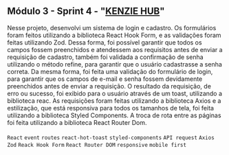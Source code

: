 ## Módulo 3 - Sprint 4 - "[KENZIE HUB](https://m3-react-entrega-kenzie-hub-marcosbrito.vercel.app/)"

Nesse projeto, desenvolvi um sistema de login e cadastro. Os formulários foram feitos utilizando a biblioteca React Hook Form,
e as validações foram feitas utilizando Zod. Dessa forma, foi possível garantir que todos os campos fossem preenchidos
e atendessem aos requisitos antes de enviar a requisição de cadastro, também foi validada a confirmação de senha utilizando o método 
refine, para garantir que o usuário cadastrasse a senha correta. Da mesma forma, foi feita uma validação do formulário de login, 
para garantir que os campos de e-mail e senha fossem devidamente preenchidos antes de enviar a requisição. O resultado da requisição,
de erro ou sucesso, foi exibido para o usuário através de um toast, utilizando a biblioteca reac. As requisições foram feitas 
utilizando a biblioteca Axios e a estilização, que está responsiva para todos os tamanhos de tela, foi feita utilizando a biblioteca Styled Components. A troca de rota entre as páginas foi feita utilizando a biblioteca React Router Dom. <br />
<br />
`React` `event` `routes` `react-hot-toast` `styled-components` `API request` `Axios` `Zod` `Reack Hook Form` `React Router DOM` `responsive` `mobile first` 
